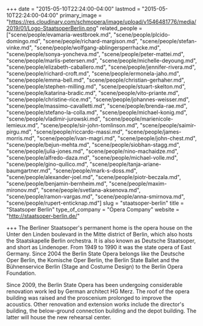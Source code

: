+++
date = "2015-05-10T22:24:00-04:00"
lastmod = "2015-05-10T22:24:00-04:00"
primary_image = "https://res.cloudinary.com/schmopera/image/upload/v1546481776/media/2019/01/Logo-StaatsoperBerlin.png"
related_people = ["scene/people/evamaria-westbroek.md", "scene/people/plcido-domingo.md", "scene/people/richard-margison.md", "scene/people/stefan-vinke.md", "scene/people/wolfgang-ablingersperrhacke.md", "scene/people/sonya-yoncheva.md", "scene/people/peter-mattei.md", "scene/people/marlis-petersen.md", "scene/people/michelle-deyoung.md", "scene/people/elizabeth-caballero.md", "scene/people/jennifer-rivera.md", "scene/people/richard-croft.md", "scene/people/ermonela-jaho.md", "scene/people/emma-bell.md", "scene/people/christian-gerhaher.md", "scene/people/stephen-milling.md", "scene/people/stuart-skelton.md", "scene/people/katarina-bradic.md", "scene/people/vito-priante.md", "scene/people/christine-rice.md", "scene/people/johannes-weisser.md", "scene/people/massimo-cavalletti.md", "scene/people/brenda-rae.md", "scene/people/stefano-la-colla.md", "scene/people/michael-konig.md", "scene/people/vladimir-jurowski.md", "scene/people/marienicole-lemieux.md", "scene/people/sir-john-tomlinson.md", "scene/people/saimir-pirgu.md", "scene/people/riccardo-massi.md", "scene/people/james-morris.md", "scene/people/ivan-magri.md", "scene/people/john-chest.md", "scene/people/bejun-mehta.md", "scene/people/siobhan-stagg.md", "scene/people/julia-jones.md", "scene/people/nino-machaidze.md", "scene/people/alfredo-daza.md", "scene/people/michael-volle.md", "scene/people/gino-quilico.md", "scene/people/tanja-ariane-baumgartner.md", "scene/people/mark-s-doss.md", "scene/people/alexander-joel.md", "scene/people/piotr-beczala.md", "scene/people/benjamin-bernheim.md", "scene/people/maxim-mironov.md", "scene/people/svetlana-aksenova.md", "scene/people/ramon-vargas.md", "scene/people/anna-smirnova.md", "scene/people/rupert-enticknap.md"]
slug = "staatsoper-berlin"
title = "Staatsoper Berlin"
type_of_company = "Opera Company"
website = "http://staatsoper-berlin.de/"

+++
The Berliner Staatsoper's permanent home is the opera house on the Unter den Linden boulevard in the Mitte district of Berlin, which also hosts the Staatskapelle Berlin orchestra. It is also known as Deutsche Staatsoper, and short as Lindenoper. From 1949 to 1990 it was the state opera of East Germany. Since 2004 the Berlin State Opera belongs like the Deutsche Oper Berlin, the Komische Oper Berlin, the Berlin State Ballet and the Bühnenservice Berlin (Stage and Costume Design) to the Berlin Opera Foundation.

Since 2009, the Berlin State Opera has been undergoing considerable renovation work led by German architect HG Merz. The roof of the opera building was raised and the proscenium prolonged to improve the acoustics. Other renovation and extension works include the director's building, the below-ground connection building and the depot building. The latter will house the new rehearsal center.